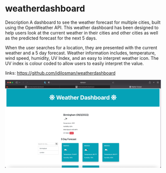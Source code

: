 # weatherdashboard
Description A dashboard to see the weather forecast for multiple cities, built using the OpenWeather API. This weather dashboard has been designed to help users look at the current weather in their cities and other cities as well as the predicted forecast for the next 5 days.

When the user searches for a location, they are presented with the current weather and a 5 day forecast. Weather information includes, temperature, wind speed, humidity, UV Index, and an easy to interpret weather icon. The UV index is colour coded to allow users to easily interpret the value.

links:
https://github.com/idilosman/weatherdashboard

![Weather Dashboard Webpage](./assets/images/Screenshot%202022-06-03%20at%2016.51.28.png)


